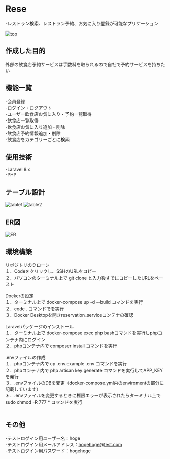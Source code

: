 # Rese
-レストラン検索、レストラン予約、お気に入り登録が可能なプリケーション

![top](https://github.com/MegumiKurokawa/20230906_megumisasaki_reservation_service/assets/127080181/eb81fd22-a640-4605-aa3e-5c844ec97b87)

## 作成した目的
外部の飲食店予約サービスは手数料を取られるので自社で予約サービスを持ちたい

## 機能一覧
-会員登録<br>
-ログイン・ログアウト<br>
-ユーザー飲食店お気に入り・予約一覧取得<br>
-飲食店一覧取得<br>
-飲食店お気に入り追加・削除<br>
-飲食店予約情報追加・削除<br>
-飲食店をカテゴリーごとに検索<br>

## 使用技術
-Laravel 8.x<br>
-PHP

## テーブル設計
![table1](https://github.com/MegumiKurokawa/20230906_megumisasaki_reservation_service/assets/127080181/055f797b-840a-4728-8535-a56d4b0ea4a0)
![table2](https://github.com/MegumiKurokawa/20230906_megumisasaki_reservation_service/assets/127080181/c3b4af4a-137f-4fd2-94d6-c8210e7a95e8)

## ER図
![ER](https://github.com/MegumiKurokawa/20230906_megumisasaki_reservation_service/assets/127080181/b63d5a7a-538a-4a18-a3dd-f64abab42436)


## 環境構築
リポジトリのクローン<br>
１．Codeをクリックし、SSHのURLをコピー<br>
２．パソコンのターミナル上で git clone と入力後すでにコピーしたURLをペースト<br><br>
Dockerの設定<br>
１．ターミナル上で docker-compose up -d --build コマンドを実行<br>
２．code . コマンドでを実行<br>
３．Docker Desktopを開きreservation_serviceコンテナの確認<br><br>
Laravelパッケージのインストール<br>
１．ターミナル上で docker-compose exec php bashコマンドを実行しphpコンテナ内にログイン<br>
２．phpコンテナ内で composer install コマンドを実行<br><br>
.envファイルの作成<br>
１．phpコンテナ内で cp .env.example .env コマンドを実行<br>
２．phpコンテナ内で php artisan key:generate コマンドを実行してAPP_KEYを発行<br>
３．.envファイルのDBを変更（docker-compose.yml内のenviromentの部分に記載しています）<br>
＊．.envファイルを変更するときに権限エラーが表示されたらターミナル上でsudo chmod -R 777 * コマンドを実行<br><br>

## その他
-テストログイン用ユーザー名：hoge<br>
-テストログイン用メールアドレス：hogehoge@test.com<br>
-テストログイン用パスワード：hogehoge
